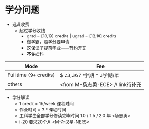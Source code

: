 # 学分问题

+ 选课收费
  + 超过学分收钱
    + grad = [10,18] credits  | ugrad = [12,18] credits
    + 做学霸，超学分要申请
    + 这保证了提前毕业——节约开支
    + **不许**挂科

| Mode                   | Fee                         |
| ---------------------- | --------------------------- |
| Full time (9+ credits) | $ 23,367 /学期  * 3学期/年       |
| others                 | <from M-杨志勇-ECE> // link待补充 |



+ 学分解读
  + 1 credit = 1h/week 课程时间
  + 作业时间 = 3 * 课程时间
  + 工科学生全部学分修读完毕时间 1.0  / 1.5 /  2.0 年  <杨志勇> 
  + i-20 要求20个月 <M-孙汉星-NERS>